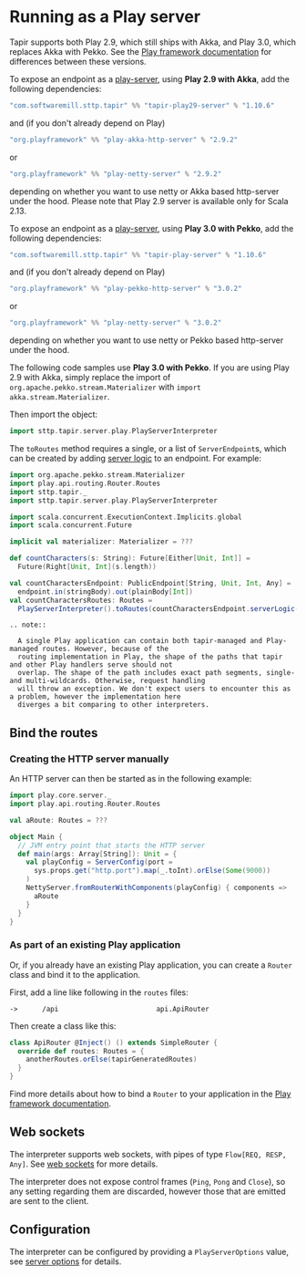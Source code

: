 # Running as a Play server

Tapir supports both Play 2.9, which still ships with Akka, and Play 3.0, which replaces Akka with Pekko.
See the [Play framework documentation](https://www.playframework.com/documentation/2.9.x/General#How-Play-Deals-with-Akkas-License-Change) for differences between these versions.

To expose an endpoint as a [play-server](https://www.playframework.com/), using **Play 2.9 with Akka**, add the following dependencies:

```scala
"com.softwaremill.sttp.tapir" %% "tapir-play29-server" % "1.10.6"
```

and (if you don't already depend on Play)

```scala
"org.playframework" %% "play-akka-http-server" % "2.9.2"
```

or

```scala
"org.playframework" %% "play-netty-server" % "2.9.2"
```

depending on whether you want to use netty or Akka based http-server under the hood. Please note that Play 2.9 server is available only for Scala 2.13.

To expose an endpoint as a [play-server](https://www.playframework.com/), using **Play 3.0 with Pekko**, add the following dependencies:

```scala
"com.softwaremill.sttp.tapir" %% "tapir-play-server" % "1.10.6"
```

and (if you don't already depend on Play)

```scala
"org.playframework" %% "play-pekko-http-server" % "3.0.2"
```

or

```scala
"org.playframework" %% "play-netty-server" % "3.0.2"
```

depending on whether you want to use netty or Pekko based http-server under the hood.

The following code samples use **Play 3.0 with Pekko**. If you are using Play 2.9 with Akka,
simply replace the import of `org.apache.pekko.stream.Materializer` with `import akka.stream.Materializer`.

Then import the object:

```scala
import sttp.tapir.server.play.PlayServerInterpreter
```

The `toRoutes` method requires a single, or a list of `ServerEndpoint`s, which can be created by adding
[server logic](logic.md) to an endpoint. For example:

```scala
import org.apache.pekko.stream.Materializer
import play.api.routing.Router.Routes
import sttp.tapir._
import sttp.tapir.server.play.PlayServerInterpreter

import scala.concurrent.ExecutionContext.Implicits.global
import scala.concurrent.Future

implicit val materializer: Materializer = ???

def countCharacters(s: String): Future[Either[Unit, Int]] =
  Future(Right[Unit, Int](s.length))

val countCharactersEndpoint: PublicEndpoint[String, Unit, Int, Any] =
  endpoint.in(stringBody).out(plainBody[Int])
val countCharactersRoutes: Routes =
  PlayServerInterpreter().toRoutes(countCharactersEndpoint.serverLogic(countCharacters _))
```

```eval_rst
.. note::

  A single Play application can contain both tapir-managed and Play-managed routes. However, because of the
  routing implementation in Play, the shape of the paths that tapir and other Play handlers serve should not
  overlap. The shape of the path includes exact path segments, single- and multi-wildcards. Otherwise, request handling
  will throw an exception. We don't expect users to encounter this as a problem, however the implementation here
  diverges a bit comparing to other interpreters.
```

## Bind the routes

### Creating the HTTP server manually

An HTTP server can then be started as in the following example:

```scala
import play.core.server._
import play.api.routing.Router.Routes

val aRoute: Routes = ???

object Main {
  // JVM entry point that starts the HTTP server
  def main(args: Array[String]): Unit = {
    val playConfig = ServerConfig(port =
      sys.props.get("http.port").map(_.toInt).orElse(Some(9000))
    )
    NettyServer.fromRouterWithComponents(playConfig) { components =>
      aRoute
    }
  }
}
```

### As part of an existing Play application

Or, if you already have an existing Play application, you can create a `Router` class and bind it to the application.

First, add a line like following in the `routes` files:
```
->      /api                        api.ApiRouter
```
Then create a class like this:
```scala
class ApiRouter @Inject() () extends SimpleRouter {
  override def routes: Routes = {
    anotherRoutes.orElse(tapirGeneratedRoutes)
  }
}
```

Find more details about how to bind a `Router` to your application in the [Play framework documentation](https://www.playframework.com/documentation/2.8.x/ScalaSirdRouter#Binding-sird-Router).

## Web sockets

The interpreter supports web sockets, with pipes of type `Flow[REQ, RESP, Any]`. See [web sockets](../endpoint/websockets.md)
for more details.

The interpreter does not expose control frames (`Ping`, `Pong` and `Close`), so any setting regarding them are discarded, however those that are emitted are sent to the client.

## Configuration

The interpreter can be configured by providing a `PlayServerOptions` value, see
[server options](options.md) for details.

